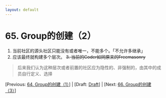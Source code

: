 ```yaml
---
layout: default
---
```

# 65. Group的创建（2）

1. 当前社区的源头社区只能没有或者唯一，不能多个。「不允许多继承」
2. 应该最终就构建多个层次。
~~3. 当前的Coder如同原来的Freemasonry~~

> 后来我们认为这种层次或者前置的社区应为隐性的、非强制的，由其中的成员自行定义、选择

[Previous: [64. Group的创建（1）](64.md)] | [Draft: [Draft](../Draft.md)] | [Next: [66. Group的创建（3）](66.md)]